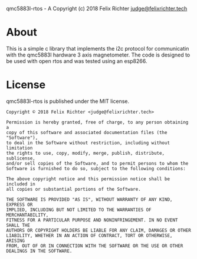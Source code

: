 qmc5883l-rtos - A Copyright (c) 2018 Felix Richter <judge@felixrichter.tech>

# About

This is a simple c library that implements the i2c protocol for communicatin with the qmc5883l hardware 3 axis magnetometer.
The code is designed to be used with open rtos and was tested using an esp8266.

# License

qmc5883l-rtos is published under the MIT license.

	Copyright © 2018 Felix Richter <judge@felixrichter.tech>
	
	Permission is hereby granted, free of charge, to any person obtaining a
	copy of this software and associated documentation files (the "Software"),
	to deal in the Software without restriction, including without limitation
	the rights to use, copy, modify, merge, publish, distribute, sublicense,
	and/or sell copies of the Software, and to permit persons to whom the
	Software is furnished to do so, subject to the following conditions:

	The above copyright notice and this permission notice shall be included in
	all copies or substantial portions of the Software.

	THE SOFTWARE IS PROVIDED "AS IS", WITHOUT WARRANTY OF ANY KIND, EXPRESS OR
	IMPLIED, INCLUDING BUT NOT LIMITED TO THE WARRANTIES OF MERCHANTABILITY,
	FITNESS FOR A PARTICULAR PURPOSE AND NONINFRINGEMENT. IN NO EVENT SHALL THE
	AUTHORS OR COPYRIGHT HOLDERS BE LIABLE FOR ANY CLAIM, DAMAGES OR OTHER
	LIABILITY, WHETHER IN AN ACTION OF CONTRACT, TORT OR OTHERWISE, ARISING
	FROM, OUT OF OR IN CONNECTION WITH THE SOFTWARE OR THE USE OR OTHER
	DEALINGS IN THE SOFTWARE. 
